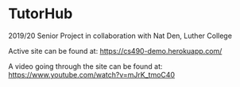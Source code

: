 # TutorHub
 2019/20 Senior Project in collaboration with Nat Den, Luther College

Active site can be found at: https://cs490-demo.herokuapp.com/

A video going through the site can be found at: https://www.youtube.com/watch?v=mJrK_tmoC40
